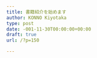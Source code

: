 ```yaml
---
title: 書籍紹介を始めます
author: KONNO Kiyotaka
type: post
date: -001-11-30T00:00:00+00:00
draft: true
url: /?p=150

---
```

